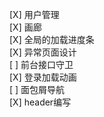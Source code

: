 [X] 用户管理  
[X] 画廊  
[X] 全局的加载进度条  
[X] 异常页面设计  
[ ] 前台接口守卫  
[X] 登录加载动画  
[ ] 面包屑导航  
[X] header编写  


